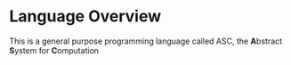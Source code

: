 # Language Overview

This is a general purpose programming language called ASC, 
the **A**bstract **S**ystem for **C**omputation 
